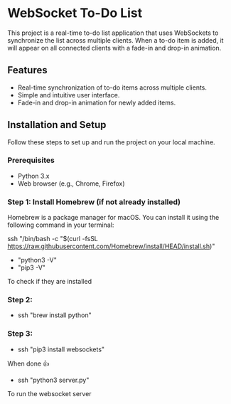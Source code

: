 # WebSocket To-Do List

This project is a real-time to-do list application that uses WebSockets to synchronize the list across multiple clients. When a to-do item is added, it will appear on all connected clients with a fade-in and drop-in animation.

## Features

- Real-time synchronization of to-do items across multiple clients.
- Simple and intuitive user interface.
- Fade-in and drop-in animation for newly added items.

## Installation and Setup

Follow these steps to set up and run the project on your local machine.

### Prerequisites

- Python 3.x
- Web browser (e.g., Chrome, Firefox)

### Step 1: Install Homebrew (if not already installed)

Homebrew is a package manager for macOS. You can install it using the following command in your terminal:


ssh "/bin/bash -c "$(curl -fsSL https://raw.githubusercontent.com/Homebrew/install/HEAD/install.sh)"

- "python3 -V"
- "pip3 -V"


To check if they are installed

### Step 2: 
- ssh "brew install python"

### Step 3: 
- ssh "pip3 install websockets"

When done 👍

- ssh "python3 server.py" 


To run the websocket server